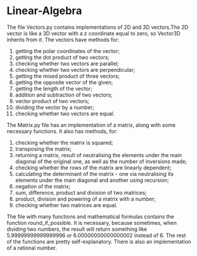 # Linear-Algebra
The file Vectors.py contains implementations of 2D and 3D vectors.The 2D vector is like a 3D vector with a z coordinate equal to zero, so Vector3D inherits from it.
The vectors have methods for:
1) getting the polar coordinates of the vector;
2) getting the dot product of two vectors;
3) checking whether two vectors are parallel;
4) checking whether two vectors are perpendicular;
5) getting the mixed product of three vectors;
6) getting the opposite vector of the given;
7) getting the length of the vector;
8) addition and subtraction of two vectors;
9) vector product of two vectors;
10) dividing the vector by a number;
11) checking whether two vectors are equal.

The Matrix.py file has an implementation of a matrix, along with some necessary functions. It also has methods, for:
1) checking whether the matrix is squared;
2) transposing the matrix;
3) returning a matrix, result of neutralising the elements under the main diagonal of the original one, as well as the number of inversions made;
4) checking whether the rows of the matrix are linearly dependent;
5) calculating the determinant of the matrix - one via neutralising its elements under the main diagonal and another using recursion;
6) negation of the matrix;
7) sum, difference, product and division of two matrices;
8) product, division and powering of a matrix with a number;
9) checking whether two matrices are equal.

The file with many functions and mathematical formulas contains the function round_if_possible. It is necessary, because sometimes, when dividing two numbers, the result will return something like 5.99999999999999996 or 6.00000000000000002 instead of 6. The rest of the functions are pretty self-explanatory. There is also an implementation of a rational number.
